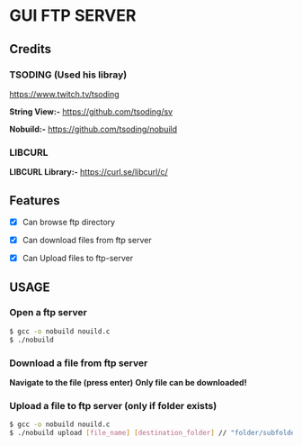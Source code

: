 # GUI FTP SERVER

## Credits
### TSODING (Used his libray) 
https://www.twitch.tv/tsoding

**String View:-**
https://github.com/tsoding/sv

**Nobuild:-**
https://github.com/tsoding/nobuild

### LIBCURL
**LIBCURL Library:-**
https://curl.se/libcurl/c/


## Features

- [x] Can browse ftp directory
- [x] Can download files from ftp server
- [x] Can Upload files to ftp-server


## USAGE

### Open a ftp server

```sh
$ gcc -o nobuild nouild.c
$ ./nobuild
```

### Download a file from ftp server

**Navigate to the file (press enter)**
**Only file can be downloaded!**


### Upload a file to ftp server (only if folder exists)

```sh
$ gcc -o nobuild nouild.c
$ ./nobuild upload [file_name] [destination_folder] // "folder/subfolder/*" 
```